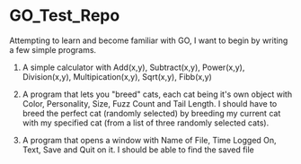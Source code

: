 # GO_Test_Repo

Attempting to learn and become familiar with GO, I want to begin by writing a few simple programs.

1) A simple calculator with Add(x,y), Subtract(x,y), Power(x,y), Division(x,y), Multipication(x,y), Sqrt(x,y), Fibb(x,y)

2) A program that lets you "breed" cats, each cat being it's own object with Color, Personality, Size, Fuzz Count and Tail Length. I should have to breed the perfect cat (randomly selected) by breeding my current cat with my specified cat (from a list of three randomly selected cats).

3) A program that opens a window with Name of File, Time Logged On, Text, Save and Quit on it. I should be able to find the saved file
